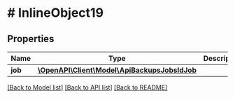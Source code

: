 # # InlineObject19

## Properties

Name | Type | Description | Notes
------------ | ------------- | ------------- | -------------
**job** | [**\OpenAPI\Client\Model\ApiBackupsJobsIdJob**](ApiBackupsJobsIdJob.md) |  |

[[Back to Model list]](../../README.md#models) [[Back to API list]](../../README.md#endpoints) [[Back to README]](../../README.md)
